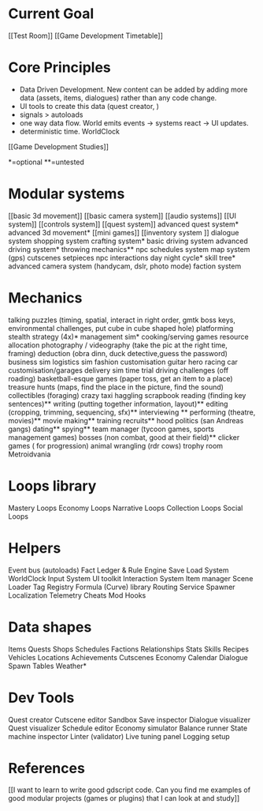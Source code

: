# Current Goal
[[Test Room]]
[[Game Development Timetable]]
# Core Principles 
- Data Driven Development. New content can be added by adding more data (assets, items, dialogues) rather than any code change. 
- UI tools to create this data (quest creator, )
- signals > autoloads 
- one way data flow. World emits events -> systems react -> UI updates. 
- deterministic time. WorldClock 

[[Game Development Studies]]

\*=optional \*\*=untested

# Modular systems 
[[basic 3d movement]]
[[basic camera system]]
[[audio systems]]
[[UI system]]
[[controls system]]
[[quest system]]
advanced quest system*
advanced 3d movement*
[[mini games]]
[[inventory system ]]
dialogue system 
shopping system 
crafting system*
basic driving system 
advanced driving system*
throwing mechanics**
npc schedules system 
map system (gps)
cutscenes 
setpieces 
npc interactions 
day night cycle*
skill tree*
advanced camera system (handycam, dslr, photo mode)
faction system 



# Mechanics 
talking 
puzzles (timing, spatial, interact in right order, gmtk boss keys, environmental challenges, put cube in cube shaped hole)
platforming
stealth
strategy (4x)*
management sim*
cooking/serving games
resource allocation 
photography / videography (take the pic at the right time, framing)
deduction (obra dinn, duck detective,guess the password)
business sim
logistics sim
fashion customisation 
guitar hero
racing 
car customisation/garages 
delivery sim
time trial 
driving challenges (off roading)
basketball-esque games (paper toss, get an item to a place)
treasure hunts (maps, find the place in the picture, find the sound)
collectibles (foraging)
crazy taxi
haggling
scrapbook
reading (finding key sentences)**
writing (putting together information, layout)**
editing (cropping, trimming, sequencing, sfx)**
interviewing **
performing (theatre, movies)**
movie making**
training recruits**
hood politics (san Andreas gangs)
dating**
spying**
team manager (tycoon games, sports management games)
bosses (non combat, good at their field)**
clicker games ( for progression)
animal wrangling (rdr cows)
trophy room
Metroidvania 


# Loops library 
Mastery Loops
Economy Loops
Narrative Loops 
Collection Loops 
Social Loops 




# Helpers
Event bus (autoloads)
Fact Ledger & Rule Engine
Save Load System
WorldClock
Input System
UI toolkit
Interaction System
Item manager 
Scene Loader 
Tag Registry 
Formula (Curve) library 
Routing Service 
Spawner 
Localization 
Telemetry 
Cheats
Mod Hooks


# Data shapes
Items
Quests
Shops
Schedules
Factions
Relationships
Stats
Skills
Recipes
Vehicles
Locations
Achievements 
Cutscenes
Economy 
Calendar 
Dialogue 
Spawn Tables
Weather*






# Dev Tools
Quest creator
Cutscene editor 
Sandbox 
Save inspector
Dialogue visualizer 
Quest visualizer
Schedule editor
Economy simulator 
Balance runner
State machine inspector
Linter (validator)
Live tuning panel
Logging setup 









# References 
[[I want to learn to write good gdscript code. Can you find me examples of good modular projects (games or plugins) that I can look at and study]]



